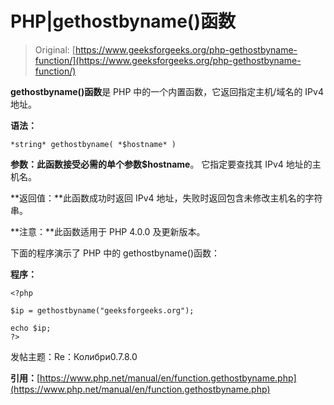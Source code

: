 # PHP|gethostbyname()函数

> Original: [https://www.geeksforgeeks.org/php-gethostbyname-function/](https://www.geeksforgeeks.org/php-gethostbyname-function/)

**gethostbyname()函数**是 PHP 中的一个内置函数，它返回指定主机/域名的 IPv4 地址。

**语法：**

```
*string* gethostbyname( *$hostname* )
```

**参数：**此函数接受必需的单个参数**$hostname**。 它指定要查找其 IPv4 地址的主机名。

**返回值：**此函数成功时返回 IPv4 地址，失败时返回包含未修改主机名的字符串。

**注意：**此函数适用于 PHP 4.0.0 及更新版本。

下面的程序演示了 PHP 中的 gethostbyname()函数：

**程序：**

```
<?php

$ip = gethostbyname("geeksforgeeks.org");

echo $ip;
?>
```

发帖主题：Re：Колибри0.7.8.0

**引用：**[https://www.php.net/manual/en/function.gethostbyname.php](https://www.php.net/manual/en/function.gethostbyname.php)